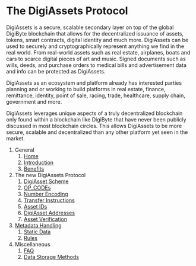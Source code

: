 # The DigiAssets Protocol 
DigiAssets is a secure, scalable secondary layer on top of the global DigiByte blockchain that allows for the decentralized issuance of assets, tokens, smart contracts, digital identity and much more. DigiAssets can be used to securely and cryptographically represent anything we find in the real world. From real-world assets such as real estate, airplanes, boats and cars to scarce digital pieces of art and music. Signed documents such as wills, deeds, and purchase orders to medical bills and advertisement data and info can be protected as DigiAssets.

DigiAssets as an ecosystem and platform already has interested parties planning and or working to build platforms in real estate, finance, remittance, identity, point of sale, racing, trade, healthcare, supply chain, government and more.

DigiAssets leverages unique aspects of a truly decentralized blockchain only found within a blockchain like DigiByte that have never been publicly discussed in most blockchain circles. This allows DigiAssets to be more secure, scalable and decentralized than any other platform yet seen in the market.

1. General
    1. [Home](Home)
    1. [Introduction](Introduction)
    1. [Benefits](Benefits)
1. The new DigiAssets Protocol
    1. [DigiAsset Scheme](DigiAsset%20Scheme)
    1. [OP_CODEs](OP_CODEs)
    1. [Number Encoding](Number%20Encoding)
    1. [Transfer Instructions](Transfer%20Instructions)
    1. [Asset IDs](Asset%20ID)
    1. [DigiAsset Addresses](DigiAsset%20Addresses)
    1. [Asset Verification](Asset%20Verification)
1. [Metadata Handling](Metadata)
    1. [Static Data](Static%20Data)
    1. [Rules](Rules)
1. Miscellaneous
    1. [FAQ](FAQ)
    1. [Data Storage Methods](Data%20Storage%20Methods)

